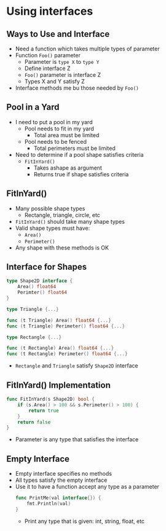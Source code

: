 # Using interfaces

## Ways to Use and Interface
- Need a function which takes multiple types of parameter
- Function `Foo()` parameter
    - Parameter is `type X` to `type Y`
    - Define interface Z
    - `Foo()` parameter is interface Z
    - Types X and Y satisfy Z
- Interface methods me bu those needed by `Foo()`

## Pool in a Yard
- I need to put a pool in my yard
    - Pool needs to fit in my yard
        - Total area must be limited
    - Pool needs to be fenced
        - Total perimeters must be limited
- Need to determine if a pool shape satisfies criteria
    - `FitInYard()`
        - Takes ashape as argument
        - Returns true if shape satisfies criteria

## FitInYard()
- Many possible shape types
    - Rectangle, triangle, circle, etc
- `FitInYard()` should take many shape types
- Valid shape types must have:
    - `Area()`
    - `Perimeter()`
- Any shape with these methods is OK

## Interface for Shapes
```go
type Shape2D interface {
    Area() float64
    Perimter() float64
}

type Triangle {...}

func (t Triangle) Area() float64 {...}
func (t Triangle) Perimeter() float64 {...}

type Rectangle {...}

func (t Rectangle) Area() float64 {...}
func (t Rectangle) Perimeter() float64 {...}
```
- `Rectangle` and `Triangle` satisfy `Shape2D` interface

## FitInYard() Implementation
```go
func FitInYard(s Shape2D) bool {
    if (s.Area() > 100 && s.Perimeter() > 100) {
        return true
    }
    return false
}
```
- Parameter is any type that satisfies the interface

## Empty Interface
- Empty interface specifies no methods
- All types satisfy the empty interface
- Use it to have a function accept any type as a parameter
    ```go
    func PrintMe(val interface{}) {
        fmt.Println(val)
    }
    ```
    - Print any type that is given: int, string, float, etc